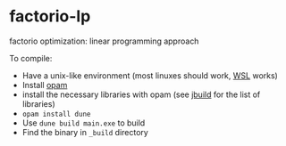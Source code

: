 # factorio-lp
factorio optimization: linear programming approach

To compile:

- Have a unix-like environment (most linuxes should work, [WSL](https://docs.microsoft.com/en-us/windows/wsl/install-win10) works)
- Install [opam](https://opam.ocaml.org/doc/Install.html)
- install the necessary libraries with opam (see [jbuild](jbuild) for the list of libraries)
- `opam install dune`
- Use `dune build main.exe` to build
- Find the binary in `_build` directory
